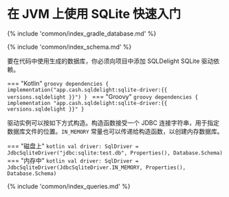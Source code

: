 # 在 JVM 上使用 SQLite 快速入门

{% include 'common/index_gradle_database.md' %}

{% include 'common/index_schema.md' %}

要在代码中使用生成的数据库，你必须向项目中添加 SQLDelight SQLite 驱动依赖。

=== "Kotlin"
    ```groovy
    dependencies {
      implementation("app.cash.sqldelight:sqlite-driver:{{ versions.sqldelight }}")
    }
    ```
=== "Groovy"
    ```groovy
    dependencies {
      implementation "app.cash.sqldelight:sqlite-driver:{{ versions.sqldelight }}"
    }
    ```

驱动实例可以按如下方式构造。构造函数接受一个 JDBC 连接字符串，用于指定数据库文件的位置。`IN_MEMORY` 常量也可以传递给构造函数，以创建内存数据库。

=== "磁盘上"
    ```kotlin
    val driver: SqlDriver = JdbcSqliteDriver("jdbc:sqlite:test.db", Properties(), Database.Schema)
    ```
=== "内存中"
    ```kotlin
    val driver: SqlDriver = JdbcSqliteDriver(JdbcSqliteDriver.IN_MEMORY, Properties(), Database.Schema)
    ```

{% include 'common/index_queries.md' %}